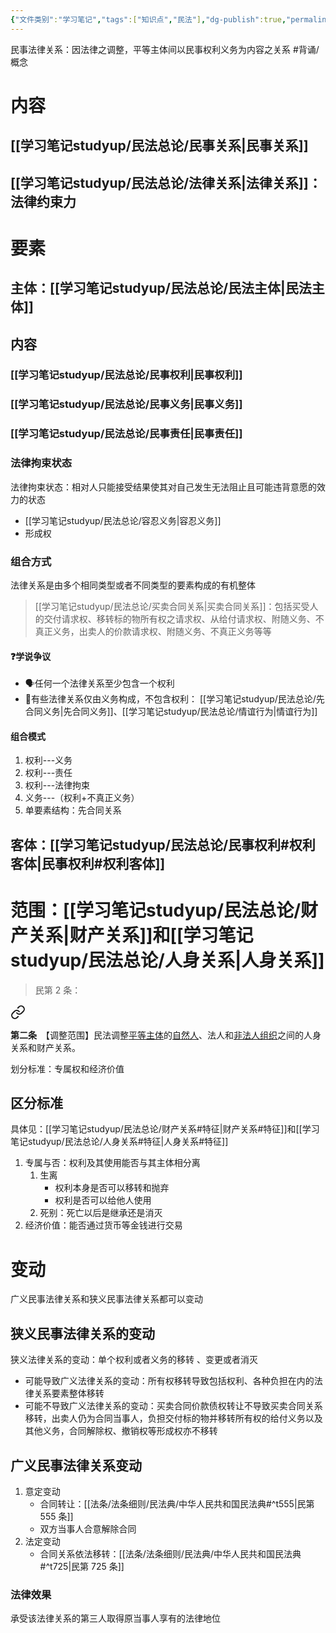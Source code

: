 ```yaml
---
{"文件类别":"学习笔记","tags":["知识点","民法"],"dg-publish":true,"permalink":"/学习笔记studyup/民法总论/民事法律关系/","dgPassFrontmatter":true,"created":"2024-07-02T20:34:47.997+08:00","updated":"2024-11-18T23:19:59.122+08:00"}
---
```


民事法律关系：因法律之调整，平等主体间以民事权利义务为内容之关系 #背诵/概念 
# 内容
## [[学习笔记studyup/民法总论/民事关系\|民事关系]]
## [[学习笔记studyup/民法总论/法律关系\|法律关系]]：法律约束力
# 要素
## 主体：[[学习笔记studyup/民法总论/民法主体\|民法主体]]
## 内容
### [[学习笔记studyup/民法总论/民事权利\|民事权利]]
### [[学习笔记studyup/民法总论/民事义务\|民事义务]]
### [[学习笔记studyup/民法总论/民事责任\|民事责任]]
### 法律拘束状态
法律拘束状态：相对人只能接受结果使其对自己发生无法阻止且可能违背意愿的效力的状态
- [[学习笔记studyup/民法总论/容忍义务\|容忍义务]]
- 形成权
### 组合方式
法律关系是由多个相同类型或者不同类型的要素构成的有机整体
> [[学习笔记studyup/民法总论/买卖合同关系\|买卖合同关系]]：包括买受人的交付请求权、移转标的物所有权之请求权、从给付请求权、附随义务、不真正义务，出卖人的价款请求权、附随义务、不真正义务等等
#### ❓学说争议
- 🗣️任何一个法律关系至少包含一个权利
- 🐨有些法律关系仅由义务构成，不包含权利： [[学习笔记studyup/民法总论/先合同义务\|先合同义务]]、[[学习笔记studyup/民法总论/情谊行为\|情谊行为]]
#### 组合模式
1. 权利---义务
2. 权利---责任
3. 权利---法律拘束
4. 义务---（权利+不真正义务）
5. 单要素结构：先合同关系
## 客体：[[学习笔记studyup/民法总论/民事权利#权利客体\|民事权利#权利客体]]

# 范围：[[学习笔记studyup/民法总论/财产关系\|财产关系]]和[[学习笔记studyup/民法总论/人身关系\|人身关系]]
>民第 2 条：
<div class="transclusion internal-embed is-loaded"><a class="markdown-embed-link" href="/////#t2" aria-label="Open link"><svg xmlns="http://www.w3.org/2000/svg" width="24" height="24" viewBox="0 0 24 24" fill="none" stroke="currentColor" stroke-width="2" stroke-linecap="round" stroke-linejoin="round" class="svg-icon lucide-link"><path d="M10 13a5 5 0 0 0 7.54.54l3-3a5 5 0 0 0-7.07-7.07l-1.72 1.71"></path><path d="M14 11a5 5 0 0 0-7.54-.54l-3 3a5 5 0 0 0 7.07 7.07l1.71-1.71"></path></svg></a><div class="markdown-embed">



**第二条**　【调整范围】民法调整<u>平等主体</u>的<u>自然人</u>、法人和<u>非法人组织</u>之间的人身关系和财产关系。 

</div></div>


划分标准：专属权和经济价值
## 区分标准
具体见：[[学习笔记studyup/民法总论/财产关系#特征\|财产关系#特征]]和[[学习笔记studyup/民法总论/人身关系#特征\|人身关系#特征]]
1. 专属与否：权利及其使用能否与其主体相分离 
	1. 生离
		- 权利本身是否可以移转和抛弃
		- 权利是否可以给他人使用 
	2. 死别：死亡以后是继承还是消灭
2. 经济价值：能否通过货币等金钱进行交易
# 变动
广义民事法律关系和狭义民事法律关系都可以变动
## 狭义民事法律关系的变动
狭义法律关系的变动：单个权利或者义务的移转 、变更或者消灭
- 可能导致广义法律关系的变动：所有权移转导致包括权利、各种负担在内的法律关系要素整体移转
- 可能不导致广义法律关系的变动：买卖合同价款债权转让不导致买卖合同关系移转，出卖人仍为合同当事人，负担交付标的物并移转所有权的给付义务以及其他义务，合同解除权、撤销权等形成权亦不移转
## 广义民事法律关系变动
1. 意定变动
	- 合同转让：[[法条/法条细则/民法典/中华人民共和国民法典#^t555\|民第 555 条]]
	- 双方当事人合意解除合同
2. 法定变动
	- 合同关系依法移转：[[法条/法条细则/民法典/中华人民共和国民法典#^t725\|民第 725 条]]
### 法律效果
承受该法律关系的第三人取得原当事人享有的法律地位